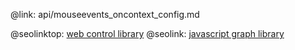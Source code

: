 @link: api/mouseevents_oncontext_config.md

@seolinktop: [web control library](https://webix.com)
@seolink: [javascript graph library](https://webix.com/widget/charts/)